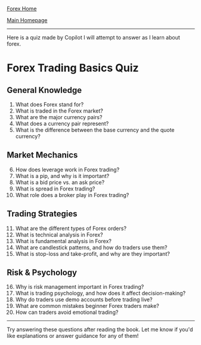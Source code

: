 [Forex Home](index.html)

[Main Homepage](../index.html)

----

Here is a quiz made by Copilot I will attempt to answer as I learn about forex.

# Forex Trading Basics Quiz

## General Knowledge
1. What does Forex stand for?
2. What is traded in the Forex market?
3. What are the major currency pairs?
4. What does a currency pair represent?
5. What is the difference between the base currency and the quote currency?

## Market Mechanics
6. How does leverage work in Forex trading?
7. What is a pip, and why is it important?
8. What is a bid price vs. an ask price?
9. What is spread in Forex trading?
10. What role does a broker play in Forex trading?

## Trading Strategies
11. What are the different types of Forex orders?
12. What is technical analysis in Forex?
13. What is fundamental analysis in Forex?
14. What are candlestick patterns, and how do traders use them?
15. What is stop-loss and take-profit, and why are they important?

## Risk & Psychology
16. Why is risk management important in Forex trading?
17. What is trading psychology, and how does it affect decision-making?
18. Why do traders use demo accounts before trading live?
19. What are common mistakes beginner Forex traders make?
20. How can traders avoid emotional trading?

---

Try answering these questions after reading the book. Let me know if you'd like explanations or answer guidance for any of them!

